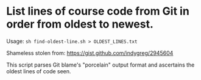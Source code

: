 # List lines of course code from Git in order from oldest to newest.

Usage: `sh find-oldest-line.sh > OLDEST_LINES.txt`

Shameless stolen from: https://gist.github.com/indygreg/2945604

This script parses Git blame's "porcelain" output format and ascertains the oldest lines of code seen.
